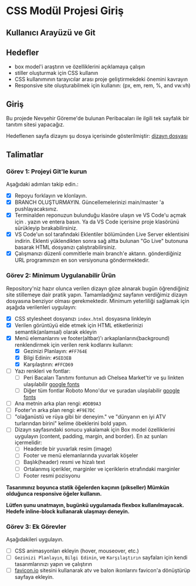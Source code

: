 # CSS Modül Projesi Giriş

## Kullanıcı Arayüzü ve Git

## Hedefler

- box model'i araştırın ve özelliklerini açıklamaya çalışın 
- stiller oluşturmak için CSS kullanın 
- CSS kullanımının tarayıcılar arası proje geliştirmekdeki önemini kavrayın
- Responsive site oluşturabilmek için kullanın: (px, em, rem, %, and vw.vh) 

## Giriş

Bu projede Nevşehir Göreme'de bulunan Peribacaları ile ilgili tek sayfalık bir tanıtım sitesi yapacağız.

Hedeflenen sayfa dizaynı şu dosya içerisinde gösterilmiştir: [dizayn dosyası](/design/desktop.jpg) 

## Talimatlar

### Görev 1: Projeyi Git'le kurun

Aşağıdaki adımları takip edin.:

- [x] Repoyu forklayın ve klonlayın.
- [x] BRANCH OLUŞTURMAYIN. Güncellemelerinizi main/master 'a pushlayacaksınız.
- [x] Terminalden reponuzun bulunduğu klasöre ulaşın ve VS Code'u açmak için . yazın ve entera basın. Ya da VS Code içerisine proje klasörünü sürükleyip bırakabilirsiniz.
- [x] VS Code'un sol tarafındaki Eklentiler bölümünden Live Server eklentisini indirin. Eklenti yüklendikten sonra sağ altta bulunan "Go Live" butonuna basarak HTML dosyanızı çalıştırabilirsiniz.
- [x] Çalışmanızı düzenli commitlerle main branch'e aktarın. gönderdiğiniz URL programınızın en son versiyonuna göndermektedir.

### Görev 2: Minimum Uygulanabilir Ürün

Repository'niz hazır olunca verilen dizayn göze alınarak bugün öğrendiğiniz site stillemeye dair pratik yapın. Tamamladığınız sayfanın verdiğimiz dizayn dosyasına benziyor olması gerekmektedir. Minimum yeterliliği sağlamak için aşağıda verilenleri uygulayın:

- [x] CSS stylesheet dosyanızı `index.html` dosyasına linkleyin 
- [x] Verilen görüntüyü elde etmek için HTML etiketlerinizi semantik(anlamsal) olarak ekleyin
- [x] Menü elemanlarını ve footer(altbar)'ı arkaplanlarını(background) renklendirmek için verilen renk kodlarını kullanın:
  - [x] Gezinizi Planlayın: `#FF764E`
  - [x] Bilgi Edinin: `#5ED3EB`
  - [x] Karşılaştırın: `#FFCD69`
- [ ] Yazı renkleri ve fontlar:
  - [ ] Peri Bacaları Tanıtımı fontunun adı Chelsea Market'tir ve şu linkten ulaşılabilir [google fonts](https://fonts.google.com/specimen/Chelsea+Market)
  - [ ] Diğer tüm fontlar Roboto Mono'dur ve şuradan ulaşılabilir [google fonts](https://fonts.google.com/specimen/Roboto+Mono)
- [ ] Ana metnin arka plan rengi: `#DDB9A3`
- [ ] Footer'ın arka plan rengi: `#F9E7DC`
- [ ] "olağanüstü ve rüya gibi bir deneyim." ve "dünyanın en iyi ATV turlarından birini" kelime öbeklerini bold yapın.
- [ ] Dizayn sayfasındaki sonucu yakalamak için Box model özelliklerini uygulayın (content, padding, margin, and border). En az şunları içermelidir:
  - [ ] Headerde bir yuvarlak resim (image)
  - [ ] Footer ve menü elemanlarında yuvarlak köşeler
  - [ ] Başlık(header) resmi ve hizalı text 
  - [ ] Ortalanmış içerikler, marginler ve içeriklerin etrafındaki marginler 
  - [ ] Footer resmi pozisyonu

**Tasarımınız boyunca statik öğelerden kaçının (pikseller) Mümkün olduğunca responsive öğeler kullanın.**

**Lütfen şunu unatmayın, bugünkü uygulamada flexbox kullanılmayacak. Hedefe inline-block kullanarak ulaşmayı deneyin.**


### Görev 3: Ek Görevler

Aşağıdakileri uygulayın.

- [ ] CSS animasyonları ekleyin (hover, mouseover, etc.)
- [ ]  `Gezinizi Planlayın`, `Bilgi Edinin`, ve `Karşılaştırın` sayfaları için kendi tasarımlarınızı yapın ve çalıştırın
- [ ]  [favicon.io](https://favicon.io/favicon-converter/) sitesini kullanarak atv ve balon ikonlarını favicon'a dönüştürüp sayfaya ekleyin.
